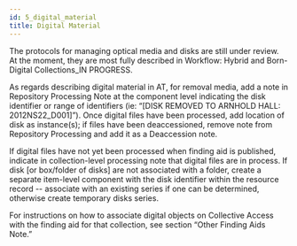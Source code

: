 ```yaml
---
id: 5_digital_material 
title: Digital Material
---
```


The protocols for managing optical media and disks are still under review. At the moment, they are most fully described in Workflow: Hybrid and Born-Digital Collections_IN PROGRESS.

As regards describing digital material in AT, for removal media, add a note in Repository Processing Note at the component level indicating the disk identifier or range of identifiers (ie: “[DISK REMOVED TO ARNHOLD HALL: 2012NS22_D001]”). Once digital files have been processed, add location of disk as instance(s); if files have been deaccessioned, remove note from Repository Processing and add it as a Deaccession note. 

If digital files have not yet been processed when finding aid is published, indicate in collection-level processing note that digital files are in process. If disk [or box/folder of disks] are not associated with a folder, create a separate item-level component with the disk identifier within the resource record -- associate with an existing series if one can be determined, otherwise create temporary disks series.

For instructions on how to associate digital objects on Collective Access with the finding aid for that collection, see section “Other Finding Aids Note.”


